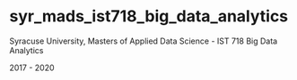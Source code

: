 # syr_mads_ist718_big_data_analytics
Syracuse University, Masters of Applied Data Science - IST 718 Big Data Analytics

2017 - 2020
